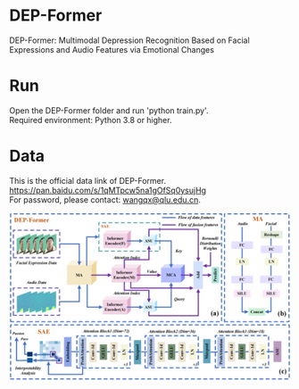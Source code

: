 # DEP-Former
DEP-Former: Multimodal Depression Recognition Based on Facial Expressions and Audio Features via Emotional Changes </br>

# Run
Open the DEP-Former folder and run 'python train.py'. </br>
Required environment: Python 3.8 or higher. </br>

# Data
This is the official data link of DEP-Former. </br>
https://pan.baidu.com/s/1qMTpcw5na1gOfSq0ysujHg  </br>
For password, please contact: wangqx@qlu.edu.cn. </br>

![Example Image](https://github.com/QLUTEmoTechCrew/DEP-Former/blob/main/P2_00.png)
